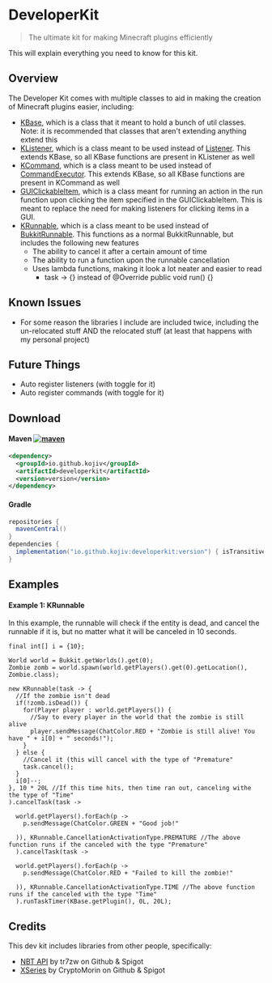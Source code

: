# DeveloperKit

> The ultimate kit for making Minecraft plugins efficiently

This will explain everything you need to know for this kit.

## Overview

The Developer Kit comes with multiple classes to aid in making the creation of Minecraft plugins easier, including:

- [KBase](https://github.com/GKojiV/DeveloperKit/blob/main/src/main/java/koji/developerkit/KBase.java), which is a class
  that it meant to hold a bunch of util classes. Note: it is recommended that classes that aren't extending anything
  extend this
- [KListener](https://github.com/GKojiV/DeveloperKit/blob/main/src/main/java/koji/developerkit/listener/KListener.java),
  which is a class meant to be used instead
  of [Listener](https://hub.spigotmc.org/javadocs/bukkit/org/bukkit/event/Listener.html). This extends KBase, so all
  KBase functions are present in KListener as well
- [KCommand](https://github.com/GKojiV/DeveloperKit/blob/main/src/main/java/koji/developerkit/commands/KCommand.java),
  which is a class meant to be used instead
  of [CommandExecutor](https://hub.spigotmc.org/javadocs/bukkit/org/bukkit/command/CommandExecutor.html). This extends
  KBase, so all KBase functions are present in KCommand as well
- [GUIClickableItem](https://github.com/GKojiV/DeveloperKit/blob/main/src/main/java/koji/developerkit/gui/GUIClickableItem.java), which is a class meant for running an action in the run function upon clicking the item specified in the
  GUIClickableItem. This is meant to replace the need for making listeners for clicking items in a GUI.
- [KRunnable](https://github.com/GKojiV/DeveloperKit/blob/main/src/main/java/koji/developerkit/runnable/KRunnable.java),
  which is a class meant to be used instead
  of [BukkitRunnable](https://hub.spigotmc.org/javadocs/bukkit/org/bukkit/scheduler/BukkitRunnable.html). This functions
  as a normal BukkitRunnable, but includes the following new features
  - The ability to cancel it after a certain amount of time
  - The ability to run a function upon the runnable cancellation
  - Uses lambda functions, making it look a lot neater and easier to read
    - task -> {} instead of @Override public void run() {}

## Known Issues
- For some reason the libraries I include are included twice, including the un-relocated stuff AND the relocated stuff (at least that happens with my personal project)

## Future Things
- Auto register listeners (with toggle for it)
- Auto register commands (with toggle for it)

## Download

#### Maven [![maven](https://img.shields.io/maven-central/v/io.github.kojiv/developerkit)](https://s01.oss.sonatype.org/content/repositories/releases/io/github/kojiv/developerkit/)

```xml
<dependency>
  <groupId>io.github.kojiv</groupId>
  <artifactId>developerkit</artifactId>
  <version>version</version>
</dependency>
```
#### Gradle

```gradle
repositories {
  mavenCentral()
}
dependencies {
  implementation("io.github.kojiv:developerkit:version") { isTransitive = false }
}
```

## Examples

#### Example 1: KRunnable

In this example, the runnable will check if the entity is dead, and cancel the runnable if it is, but no matter what it will be canceled in 10 seconds. 
```
final int[] i = {10};

World world = Bukkit.getWorlds().get(0);
Zombie zomb = world.spawn(world.getPlayers().get(0).getLocation(), Zombie.class);

new KRunnable(task -> {
  //If the zombie isn't dead
  if(!zomb.isDead()) {
    for(Player player : world.getPlayers()) {
      //Say to every player in the world that the zombie is still alive
      player.sendMessage(ChatColor.RED + "Zombie is still alive! You have " + i[0] + " seconds!");
    }
  } else {
    //Cancel it (this will cancel with the type of "Premature"
    task.cancel();
  }
  i[0]--;
}, 10 * 20L //If this time hits, then time ran out, canceling withe the type of "Time"
).cancelTask(task -> 
  
  world.getPlayers().forEach(p -> 
    p.sendMessage(ChatColor.GREEN + "Good job!"
    
  )), KRunnable.CancellationActivationType.PREMATURE //The above function runs if the canceled with the type "Premature"
  ).cancelTask(task -> 
  
  world.getPlayers().forEach(p ->
    p.sendMessage(ChatColor.RED + "Failed to kill the zombie!"
    
  )), KRunnable.CancellationActivationType.TIME //The above function runs if the canceled with the type "Time"
  ).runTaskTimer(KBase.getPlugin(), 0L, 20L);
```

## Credits

This dev kit includes libraries from other people, specifically:

- [NBT API](https://www.spigotmc.org/resources/nbt-api.7939/) by tr7zw on Github & Spigot
- [XSeries](https://www.spigotmc.org/threads/xseries-xmaterial-xparticle-xsound-xpotion-titles-actionbar-etc.378136/) by
  CryptoMorin on Github & Spigot
